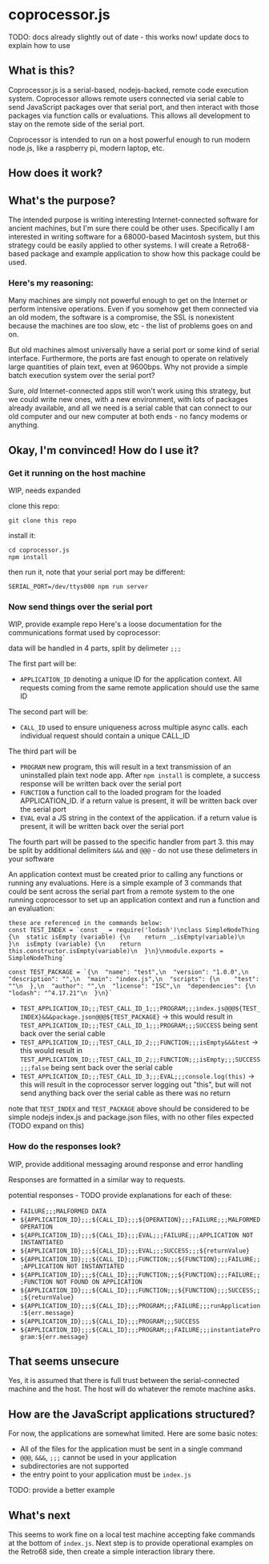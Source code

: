 # coprocessor.js

TODO: docs already slightly out of date - this works now! update docs to explain how to use

## What is this?
Coprocessor.js is a serial-based, nodejs-backed, remote code execution system. Coprocessor allows remote users connected via serial cable to send JavaScript packages over that serial port, and then interact with those packages via function calls or evaluations. This allows all development to stay on the remote side of the serial port.

Coprocessor is intended to run on a host powerful enough to run modern node.js, like a raspberry pi, modern laptop, etc.

## How does it work?

## What's the purpose?
The intended purpose is writing interesting Internet-connected software for ancient machines, but I'm sure there could be other uses. Specifically I am interested in writing software for a 68000-based Macintosh system, but this strategy could be easily applied to other systems. I will create a Retro68-based package and example application to show how this package could be used.

### Here's my reasoning:
Many machines are simply not powerful enough to get on the Internet or perform intensive operations. Even if you somehow get them connected via an old modem, the software is a compromise, the SSL is nonexistent because the machines are too slow, etc - the list of problems goes on and on.

But old machines almost universally have a serial port or some kind of serial interface. Furthermore, the ports are fast enough to operate on relatively large quantities of plain text, even at 9600bps. Why not provide a simple batch execution system over the serial port?

Sure, *old* Internet-connected apps still won't work using this strategy, but we could write new ones, with a new environment, with lots of packages already available, and all we need is a serial cable that can connect to our old computer and our new computer at both ends - no fancy modems or anything.

## Okay, I'm convinced! How do I use it?

### Get it running on the host machine
WIP, needs expanded

clone this repo:
```
git clone this repo
```

install it:
```
cd coprocessor.js
npm install
```

then run it, note that your serial port may be different:
```
SERIAL_PORT=/dev/ttys000 npm run server
```

### Now send things over the serial port
WIP, provide example repo
Here's a loose documentation for the communications format used by coprocessor:

data will be handled in 4 parts, split by delimeter `;;;`

The first part will be:

 - `APPLICATION_ID` denoting a unique ID for the application context. All requests coming from the same remote application should use the same ID

The second part will be:

 - `CALL_ID` used to ensure uniqueness across multiple async calls. each individual request should contain a unique CALL_ID

The third part will be

 - `PROGRAM` new program, this will result in a text transmission of an uninstalled plain text node app. After `npm install` is complete, a success response will be written back over the serial port
 - `FUNCTION` a function call to the loaded program for the loaded APPLICATION_ID. if a return value is present, it will be written back over the serial port
 - `EVAL` eval a JS string in the context of the application. if a return value is present, it will be written back over the serial port

The fourth part will be passed to the specific handler from part 3. this may be split by additional delimiters `&&&` and `@@@` - do not use these delimeters in your software

An application context must be created prior to calling any functions or running any evaluations. Here is a simple example of 3 commands that could be sent across the serial part from a remote system to the one running coprocessor to set up an application context and run a function and an evaluation:

```
these are referenced in the commands below:
const TEST_INDEX = `const _ = require('lodash')\nclass SimpleNodeThing {\n  static isEmpty (variable) {\n    return _.isEmpty(variable)\n  }\n  isEmpty (variable) {\n    return this.constructor.isEmpty(variable)\n  }\n}\nmodule.exports = SimpleNodeThing`

const TEST_PACKAGE = `{\n  "name": "test",\n  "version": "1.0.0",\n  "description": "",\n  "main": "index.js",\n  "scripts": {\n    "test": ""\n  },\n  "author": "",\n  "license": "ISC",\n  "dependencies": {\n    "lodash": "^4.17.21"\n  }\n}`
```

- `TEST_APPLICATION_ID;;;TEST_CALL_ID_1;;;PROGRAM;;;index.js@@@${TEST_INDEX}&&&package.json@@@${TEST_PACKAGE}` -> this would result in `TEST_APPLICATION_ID;;;TEST_CALL_ID_1;;;PROGRAM;;;SUCCESS` being sent back over the serial cable
- `TEST_APPLICATION_ID;;;TEST_CALL_ID_2;;;FUNCTION;;;isEmpty&&&test` -> this would result in `TEST_APPLICATION_ID;;;TEST_CALL_ID_2;;;FUNCTION;;;isEmpty;;;SUCCESS;;;false` being sent back over the serial cable
- `TEST_APPLICATION_ID;;;TEST_CALL_ID_3;;;EVAL;;;console.log(this)` -> this will result in the coprocessor server logging out "this", but will not send anything back over the serial cable as there was no return

note that `TEST_INDEX` and `TEST_PACKAGE` above should be considered to be simple nodejs index.js and package.json files, with no other files expected (TODO expand on this)

### How do the responses look?
WIP, provide additional messaging around response and error handling

Responses are formatted in a similar way to requests.

potential responses - TODO provide explanations for each of these:
- `FAILURE;;;MALFORMED DATA`
- `${APPLICATION_ID};;;${CALL_ID};;;${OPERATION};;;FAILURE;;;MALFORMED OPERATION`
- `${APPLICATION_ID};;;${CALL_ID};;;EVAL;;;FAILURE;;;APPLICATION NOT INSTANTIATED`
- `${APPLICATION_ID};;;${CALL_ID};;;EVAL;;;SUCCESS;;;${returnValue}`
- `${APPLICATION_ID};;;${CALL_ID};;;FUNCTION;;;${FUNCTION};;;FAILURE;;;APPLICATION NOT INSTANTIATED`
- `${APPLICATION_ID};;;${CALL_ID};;;FUNCTION;;;${FUNCTION};;;FAILURE;;;FUNCTION NOT FOUND ON APPLICATION`
- `${APPLICATION_ID};;;${CALL_ID};;;FUNCTION;;;${FUNCTION};;;SUCCESS;;;${returnValue}`
- `${APPLICATION_ID};;;${CALL_ID};;;PROGRAM;;;FAILURE;;;runApplication:${err.message}`
- `${APPLICATION_ID};;;${CALL_ID};;;PROGRAM;;;SUCCESS`
- `${APPLICATION_ID};;;${CALL_ID};;;PROGRAM;;;FAILURE;;;instantiateProgram:${err.message}`

## That seems unsecure
Yes, it is assumed that there is full trust between the serial-connected machine and the host. The host will do whatever the remote machine asks.

## How are the JavaScript applications structured?
For now, the applications are somewhat limited. Here are some basic notes:

- All of the files for the application must be sent in a single command
- `@@@`, `&&&`, `;;;` cannot be used in your application
- subdirectories are not supported
- the entry point to your application must be `index.js`

TODO: provide a better example

## What's next
This seems to work fine on a local test machine accepting fake commands at the bottom of `index.js`. Next step is to provide operational examples on the Retro68 side, then create a simple interaction library there.
